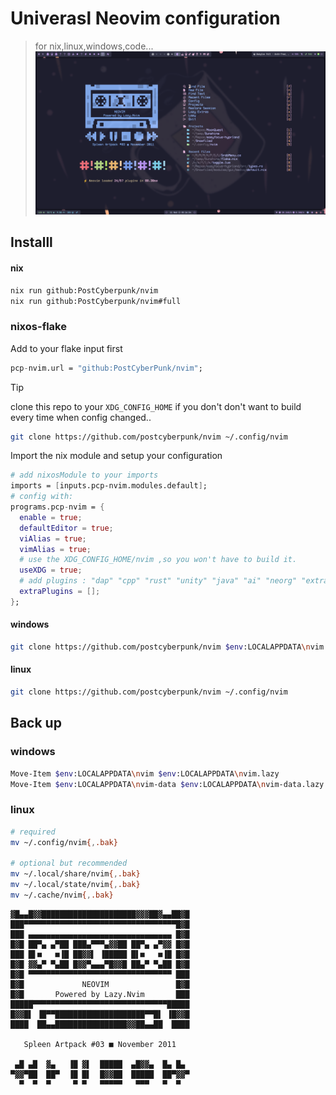 # Univerasl Neovim configuration

> for nix,linux,windows,code...
> ![screenshot](https://raw.githubusercontent.com/PostCyberPunk/assets/refs/heads/main/screnshot/nvim.png)

## Installl

#### nix

```sh
nix run github:PostCyberpunk/nvim
nix run github:PostCyberpunk/nvim#full
```

### nixos-flake

Add to your flake input first

```nix
pcp-nvim.url = "github:PostCyberPunk/nvim";
```

> [!TIP]
> clone this repo to your `XDG_CONFIG_HOME` if you don't don't want to build every time when config changed..
>
> ```sh
> git clone https://github.com/postcyberpunk/nvim ~/.config/nvim
> ```

Import the nix module and setup your configuration

```nix
# add nixosModule to your imports
imports = [inputs.pcp-nvim.modules.default];
# config with:
programs.pcp-nvim = {
  enable = true;
  defaultEditor = true;
  viAlias = true;
  vimAlias = true;
  # use the XDG_CONFIG_HOME/nvim ,so you won't have to build it.
  useXDG = true;
  # add plugins : "dap" "cpp" "rust" "unity" "java" "ai" "neorg" "extraTheme"
  extraPlugins = [];
};
```

#### windows

```sh
git clone https://github.com/postcyberpunk/nvim $env:LOCALAPPDATA\nvim
```

#### linux

```sh
git clone https://github.com/postcyberpunk/nvim ~/.config/nvim
```

## Back up

### windows

```sh
Move-Item $env:LOCALAPPDATA\nvim $env:LOCALAPPDATA\nvim.lazy
Move-Item $env:LOCALAPPDATA\nvim-data $env:LOCALAPPDATA\nvim-data.lazy
```

### linux

```sh
# required
mv ~/.config/nvim{,.bak}

# optional but recommended
mv ~/.local/share/nvim{,.bak}
mv ~/.local/state/nvim{,.bak}
mv ~/.cache/nvim{,.bak}
```

```
▓█▄▄█▓▓█████████████████████▓▓▓██▓▄▄██▓█
███▀▀▀▀▀▀▀▀▀▀▀▀▀▀▀▀▀▀▀▀▀▀▀▀▀▀▀▀▀▀▀▀▀▀█▓█
███ ▄▄▄▄▄▄▄▄▄▄▄▄▄▄▄▄▄▄▄▄▄▄▄▄▄▄▄▄▄▄▄▄ █▓█
█▓█ ██▀▄ ▄▀██ ███▄▀▀▀▄▓▓██ ██▀▄ ▄▀▓▓ █▓█
███ █▌■   ■▐█ ██▓▓▌ ▐█████ █▌■   ■▐█ █▓█
█▓█ ▓▓▄▀ ▀▄██ █▓▓▀▄▄▄▀█▓▓█ ██▄▀ ▀▄██ █▓█
█▓█ ▀▀▀▀▀▀▀▀▀▀▀▀▀▀▀▀▀▀▀▀▀▀▀▀▀▀▀▀▀▀▀▀ ███
█▓█             NEOVIM               █▓█
█▓█       Powered by Lazy.Nvim       ███
█████▀▀▀▀▀▀▀▀▀▀▀▀▀▀▀▀▀▀▀▀▀▀▀▀▀▀▀▀▀▀█████
█▓▓█▌ ▐█▀▀████████████████████▀▀█▌ ▐█▓▓█
████  ██▄▄████████████████▓▓██▄▄██  ████

   Spleen Artpack #03 ■ November 2011

 ▄█ ▄█  ▓▄   ▐█ ▓▌  █████  ▄█▓▓▄  █▄ █▄
▀▓▓▀██  ██▀  ▐█ █▌  █▓▓██  █████  ██▀▓▓▀
  ▀  ▀  ▀     ▀ ▀   ▀▀▀▀▀   ▀▀▀   ▀  ▀
```
